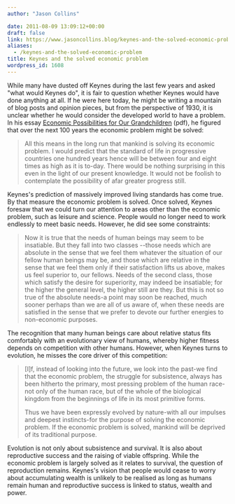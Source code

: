 ```yaml
---
author: "Jason Collins"

date: 2011-08-09 13:09:12+00:00
draft: false
link: https://www.jasoncollins.blog/keynes-and-the-solved-economic-problem/
aliases:
  - /keynes-and-the-solved-economic-problem
title: Keynes and the solved economic problem
wordpress_id: 1608
---
```


While many have dusted off Keynes during the last few years and asked "what would Keynes do", it is fair to question whether Keynes would have done anything at all. If he were here today, he might be writing a mountain of blog posts and opinion pieces, but from the perspective of 1930, it is unclear whether he would consider the developed world to have a problem. In his essay [Economic Possibilities for Our Grandchildren](http://www.econ.yale.edu/smith/econ116a/keynes1.pdf) (pdf), he figured that over the next 100 years the economic problem might be solved:


<blockquote>All this means in the long run that mankind is solving its economic problem. I would predict that the standard of life in progressive countries one hundred years hence will be between four and eight times as high as it is to-day. There would be nothing surprising in this even in the light of our present knowledge. It would not be foolish to contemplate the possibility of afar greater progress still.</blockquote>


Keynes's prediction of massively improved living standards has come true. By that measure the economic problem is solved. Once solved, Keynes foresaw that we could turn our attention to areas other than the economic problem, such as leisure and science. People would no longer need to work endlessly to meet basic needs. However, he did see some constraints:


<blockquote>Now it is true that the needs of human beings may seem to be insatiable. But they fall into two classes --those needs which are absolute in the sense that we feel them whatever the situation of our fellow human beings may be, and those which are relative in the sense that we feel them only if their satisfaction lifts us above, makes us feel superior to, our fellows. Needs of the second class, those which satisfy the desire for superiority, may indeed be insatiable; for the higher the general level, the higher still are they. But this is not so true of the absolute needs-a point may soon be reached, much sooner perhaps than we are all of us aware of, when these needs are satisfied in the sense that we prefer to devote our further energies to non-economic purposes.</blockquote>


The recognition that many human beings care about relative status fits comfortably with an evolutionary view of humans, whereby higher fitness depends on competition with other humans. However, when Keynes turns to evolution, he misses the core driver of this competition:


<blockquote>[I]f, instead of looking into the future, we look into the past-we find that the economic problem, the struggle for subsistence, always has been hitherto the primary, most pressing problem of the human race-not only of the human race, but of the whole of the biological kingdom from the beginnings of life in its most primitive forms.

Thus we have been expressly evolved by nature-with all our impulses and deepest instincts-for the purpose of solving the economic problem. If the economic problem is solved, mankind will be deprived of its traditional purpose.</blockquote>


Evolution is not only about subsistence and survival. It is also about reproductive success and the raising of viable offspring. While the economic problem is largely solved as it relates to survival, the question of reproduction remains. Keynes's vision that people would cease to worry about accumulating wealth is unlikely to be realised as long as humans remain human and reproductive success is linked to status, wealth and power.
